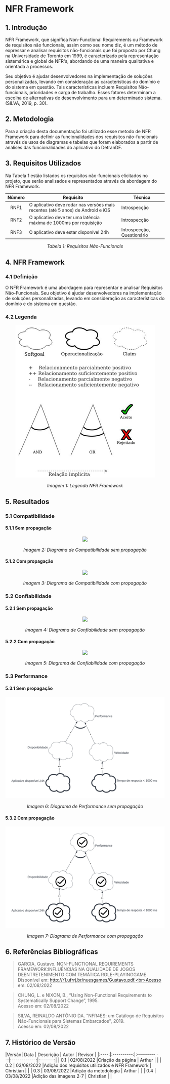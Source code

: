 # NFR Framework

## 1. Introdução
NFR Framework, que significa Non-Functional Requirements ou Framework de requisitos não funcionais, assim como seu nome diz, é um método de expressar e analisar requisitos não-funcionais que foi proposto por Chung na Universidade de Toronto em 1999, é caracterizado pela representação sistemárica e global de NFR's, abordando de uma maneira qualitativa e orientada a processos.

Seu objetivo é ajudar desenvolvedores na implementação de soluções personalizadas, levando em consideração as características do domínio e do sistema em questão. Tais características incluem Requisitos Não-funcionais, prioridades e carga de trabalho. Esses fatores determinam a escolha de alternativas de desenvolvimento para um determinado sistema.(SILVA, 2019, p. 30).

## 2. Metodologia
Para a criação desta documentação foi utilizado esse metodo de NFR Framework para definir as funcionalidades dos requisitos não-funcionais através de usos de diagramas e tabelas que foram elaborados a partir de análises das funcionalidades do aplicativo do DetranDF.

## 3. Requisitos Utilizados
Na Tabela 1 estão listados os requisitos não-funcionais elicitados no projeto, que serão analisados e representados através da abordagem do NFR Framework.

<center>

| Número     | Requisito   | Técnica    |
|:------------:|-----------------|------------|
|RNF1|O aplicativo deve rodar nas versões mais recentes (até 5 anos) de Android e iOS|Introspecção|
|RNF2|O aplicativo deve ter uma latência máxima de 1000ms por requisição             |Introspecção|
|RNF3|O aplicativo deve estar disponível 24h                                         |Introspecção, Questionário|

*Tabela 1: Requisitos Não-Funcionais*
</center>


## 4. NFR Framework

### 4.1 Definição

O NFR Framework é uma abordagem para representar e analisar Requisitos Não-Funcionais. Seu objetivo é ajudar desenvolvedores na implementação de soluções personalizadas, levando em consideração as características do domínio e do sistema em questão.

### 4.2 Legenda

<center>
<img src="..\..\images\nfr\nfr.jpeg">

*Imagem 1: Legenda NFR Framework*
</center>


## 5. Resultados

### 5.1 Compatibilidade
#### 5.1.1 Sem propagação
<center>
<img src="..\..\images\nfr\compatibilidade_sem.png">

*Imagem 2: Diagrama de Compatibilidade sem propagação*
</center>

#### 5.1.2 Com propagação
<center>
<img src="..\..\images\nfr\compatibilidade_com.png">

*Imagem 3: Diagrama de Compatibilidade com propagação*
</center>

### 5.2 Confiabilidade
#### 5.2.1 Sem propagação

<center>
<img src="..\..\images\nfr\confiabilidade_sem.png">

*Imagem 4: Diagrama de Confiabilidade sem propagação*
</center>

#### 5.2.2 Com propagação

<center>
<img src="..\..\images\nfr\confiabilidade_com.png">

*Imagem 5: Diagrama de Confiabilidade com propagação*
</center>

### 5.3 Performance
#### 5.3.1 Sem propagação

<center>
<img src="..\..\images\nfr\performance_sem.png">

*Imagem 6: Diagrama de Performance sem propagação*
</center>

#### 5.3.2 Com propagação

<center>
<img src="..\..\images\nfr\performance_com.png">

*Imagem 7: Diagrama de Performance com propagação*
</center>

## 6. Referências Bibliográficas
> GARCIA, Gustavo. NON-FUNCTIONAL REQUIREMENTS FRAMEWORK:INFLUÊNCIAS NA QUALIDADE DE JOGOS DEENTRETENIMENTO COM TEMÁTICA ROLE-PLAYINGGAME. Disponível em: http://r1.ufrrj.br/nuesgames/Gustavo.pdf.<br>Acesso em: 02/08/2022

>CHUNG, L. e NIXON, B., “Using Non-Functional Requirements to Systematically Support Change”, 1995.<br> Acesso em: 02/08/2022

> SILVA, REINALDO ANTÔNIO DA. "NFR4ES: um Catálogo de Requisitos Não-Funcionais para Sistemas Embarcados", 2019.<br> Acesso em: 02/08/2022

## 7. Histórico de Versão

|Versão|    Data    |    Descrição         | Autor        | Revisor |
|:----:|:----------:|:---------         --:|:------------:|:-------:|
| 0.1  | 02/08/2022 |Criação da página     | Arthur       |         |
| 0.2  | 03/08/2022 |Adição dos requisitos utilizados e NFR Framework     | Christian       |         |
| 0.3  | 03/08/2022 |Adição da metodologia | Arthur |       |
| 0.4  | 03/08/2022 |Adição das imagens 2-7    | Christian       |         |
